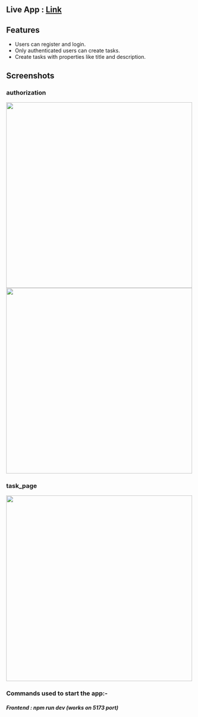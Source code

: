 ## Live App : <a href="https://task-manage-indol.vercel.app/" target="_blank">Link</a>

## Features

- Users can register and login. 
- Only authenticated users can create tasks.
- Create tasks with properties like title and description.

## Screenshots

### authorization

<img src="/screenshot1" width="500"/>

<img src="/screenshot2" width="500"/>

### task_page

<img src="/screenshot3" width="500"/>

### Commands used to start the app:-

##### Frontend : npm run dev (works on 5173 port)
